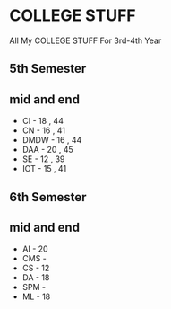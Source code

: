 # COLLEGE STUFF
All My COLLEGE STUFF For 3rd-4th Year

5th Semester
---------
## mid and end
- CI - 18 , 44
- CN - 16 , 41
- DMDW - 16 , 44
- DAA - 20 , 45
- SE - 12 , 39
- IOT - 15 , 41

6th Semester
---------
## mid and end
- AI - 20
- CMS - 
- CS - 12
- DA - 18
- SPM -
- ML - 18

